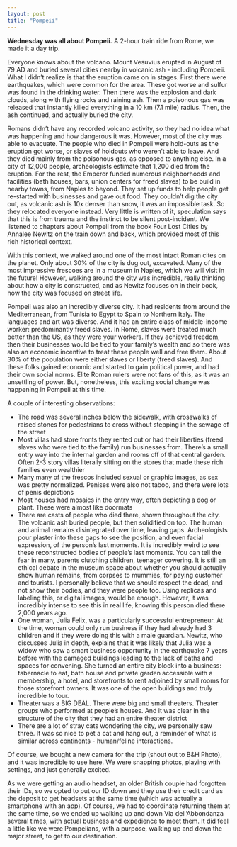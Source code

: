 ```yaml
---
layout: post
title: "Pompeii"
---
```


**Wednesday was all about Pompeii.** A 2-hour train ride from Rome, we made it a day trip.

Everyone knows about the volcano. Mount Vesuvius erupted in August of 79 AD and buried several cities nearby in volcanic ash - including Pompeii. What I didn’t realize is that the eruption came on in stages. First there were earthquakes, which were common for the area. These got worse and sulfur was found in the drinking water. Then there was the explosion and dark clouds, along with flying rocks and raining ash. Then a poisonous gas was released that instantly killed everything in a 10 km (7.1 mile) radius. Then, the ash continued, and actually buried the city.

Romans didn’t have any recorded volcano activity, so they had no idea what was happening and how dangerous it was. However, most of the city was able to evacuate. The people who died in Pompeii were hold-outs as the eruption got worse, or slaves of holdouts who weren’t able to leave. And they died mainly from the poisonous gas, as opposed to anything else. In a city of 12,000 people, archeologists estimate that 1,200 died from the eruption. For the rest, the Emperor funded numerous neighborhoods and facilities (bath houses, bars, union centers for freed slaves) to be build in nearby towns, from Naples to beyond. They set up funds to help people get re-started with businesses and gave out food. They couldn’t dig the city out, as volcanic ash is 10x denser than snow, it was an impossible task. So they relocated everyone instead. Very little is written of it, speculation says that this is from trauma and the instinct to be silent post-incident. We listened to chapters about Pompeii from the book Four Lost Cities by Annalee Newitz on the train down and back, which provided most of this rich historical context.

With this context, we walked around one of the most intact Roman cites on the planet. Only about 30% of the city is dug out, excavated. Many of the most impressive frescoes are in a museum in Naples, which we will visit in the future! However, walking around the city was incredible, really thinking about how a city is constructed, and as Newitz focuses on in their book, how the city was focused on street life.

Pompeii was also an incredibly diverse city. It had residents from around the Mediterranean, from Tunisia to Egypt to Spain to Northern Italy. The languages and art was diverse. And it had an entire class of middle-income worker: predominantly freed slaves. In Rome, slaves were treated much better than the US, as they were your workers. If they achieved freedom, then their businesses would be tied to your family’s wealth and so there was also an economic incentive to treat these people well and free them. About 30% of the population were either slaves or liberty (freed slaves). And these folks gained economic and started to gain political power, and had their own social norms. Elite Roman rulers were not fans of this, as it was an unsettling of power. But, nonetheless, this exciting social change was happening in Pompeii at this time.

A couple of interesting observations:

- The road was several inches below the sidewalk, with crosswalks of raised stones for pedestrians to cross without stepping in the sewage of the street
- Most villas had store fronts they rented out or had their liberties (freed slaves who were tied to the family) run businesses from. There’s a small entry way into the internal garden and rooms off of that central garden. Often 2-3 story villas literally sitting on the stores that made these rich families even wealthier
- Many many of the frescos included sexual or graphic images, as sex was pretty normalized. Penises were also not taboo, and there were lots of penis depictions
- Most houses had mosaics in the entry way, often depicting a dog or plant. These were almost like doormats
- There are casts of people who died there, shown throughout the city. The volcanic ash buried people, but then solidified on top. The human and animal remains disintegrated over time, leaving gaps. Archeologists pour plaster into these gaps to see the position, and even facial expression, of the person’s last moments. It is incredibly weird to see these reconstructed bodies of people’s last moments. You can tell the fear in many, parents clutching children, teenager cowering. It is still an ethical debate in the museum space about whether you should actually show human remains, from corpses to mummies, for paying customer and tourists. I personally believe that we should respect the dead, and not show their bodies, and they were people too. Using replicas and labeling this, or digital images, would be enough. However, it was incredibly intense to see this in real life, knowing this person died there 2,000 years ago.
- One woman, Julia Felix, was a particularly successful entrepreneur. At the time, woman could only run business if they had already had 3 children and if they were doing this with a male guardian. Newitz, who discusses Julia in depth, explains that it was likely that Julia was a widow who saw a smart business opportunity in the earthquake 7 years before with the damaged buildings leading to the lack of baths and spaces for convening. She turned an entire city block into a business: tabernacle to eat, bath house and private garden accessible with a membership, a hotel, and storefronts to rent adjoined by small rooms for those storefront owners. It was one of the open buildings and truly incredible to tour.
- Theater was a BIG DEAL. There were big and small theaters. Theater groups who performed at people’s houses. And it was clear in the structure of the city that they had an entire theater district
- There are a lot of stray cats wondering the city, we personally saw three. It was so nice to pet a cat and hang out, a reminder of what is similar across continents - human/feline interactions.

Of course, we bought a new camera for the trip (shout out to B&H Photo), and it was incredible to use here. We were snapping photos, playing with settings, and just generally excited.

As we were getting an audio headset, an older British couple had forgotten their IDs, so we opted to put our ID down and they use their credit card as the deposit to get headsets at the same time (which was actually a smartphone with an app). Of course, we had to coordinate returning them at the same time, so we ended up walking up and down Via dell’Abbondanza several times, with actual business and expedience to meet them. It did feel a little like we were Pompeiians, with a purpose, walking up and down the major street, to get to our destination.

